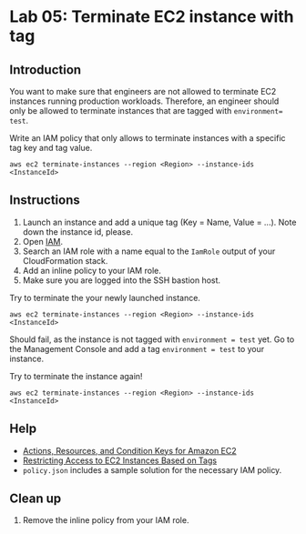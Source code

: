 # Lab 05: Terminate EC2 instance with tag

## Introduction

You want to make sure that engineers are not allowed to terminate EC2 instances running production workloads. Therefore, an engineer should only be allowed to terminate instances that are tagged with `environment= test`.

Write an IAM policy that only allows to terminate instances with a specific tag key and tag value.

```
aws ec2 terminate-instances --region <Region> --instance-ids <InstanceId>
```

## Instructions


1. Launch an instance and add a unique tag (Key = Name, Value = ...). Note down the instance id, please.
1. Open [IAM](https://console.aws.amazon.com/iam/home).
1. Search an IAM role with a name equal to the `IamRole` output of your CloudFormation stack.
1. Add an inline policy to your IAM role.
1. Make sure you are logged into the SSH bastion host.

Try to terminate the your newly launched instance.

```
aws ec2 terminate-instances --region <Region> --instance-ids <InstanceId>
```

Should fail, as the instance is not tagged with `environment = test` yet. Go to the Management Console and add a tag `environment = test` to your instance.

Try to terminate the instance again!

```
aws ec2 terminate-instances --region <Region> --instance-ids <InstanceId>
```


## Help

* [Actions, Resources, and Condition Keys for Amazon EC2](https://docs.aws.amazon.com/IAM/latest/UserGuide/list_amazonec2.html)
* [Restricting Access to EC2 Instances Based on Tags](https://cloudonaut.io/restricting-access-to-ec2-instances-based-on-tags/)
* `policy.json` includes a sample solution for the necessary IAM policy.

## Clean up

1. Remove the inline policy from your IAM role.
